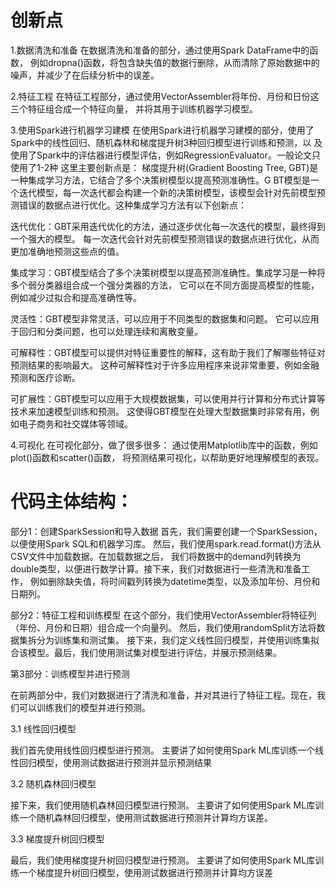 # 创新点
1.数据清洗和准备
在数据清洗和准备的部分，通过使用Spark DataFrame中的函数，
例如dropna()函数，将包含缺失值的数据行删除，从而清除了原始数据中的噪声，并减少了在后续分析中的误差。

2.特征工程
在特征工程部分，通过使用VectorAssembler将年份、月份和日份这三个特征组合成一个特征向量，
并将其用于训练机器学习模型。

3.使用Spark进行机器学习建模
在使用Spark进行机器学习建模的部分，使用了Spark中的线性回归、随机森林和梯度提升树3种回归模型进行训练和预测，以
及使用了Spark中的评估器进行模型评估，例如RegressionEvaluator。一般论文只使用了1-2种
这里主要创新点是：
梯度提升树(Gradient Boosting Tree, GBT)是一种集成学习方法，它结合了多个决策树模型以提高预测准确性。G
BT模型是一个迭代模型，每一次迭代都会构建一个新的决策树模型，该模型会针对先前模型预测错误的数据点进行优化。这种集成学习方法有以下创新点：

迭代优化：GBT采用迭代优化的方法，通过逐步优化每一次迭代的模型，最终得到一个强大的模型。
每一次迭代会针对先前模型预测错误的数据点进行优化，从而更加准确地预测这些点的值。

集成学习：GBT模型结合了多个决策树模型以提高预测准确性。集成学习是一种将多个弱分类器组合成一个强分类器的方法，
它可以在不同方面提高模型的性能，例如减少过拟合和提高准确性等。

灵活性：GBT模型非常灵活，可以应用于不同类型的数据集和问题。
它可以应用于回归和分类问题，也可以处理连续和离散变量。

可解释性：GBT模型可以提供对特征重要性的解释，这有助于我们了解哪些特征对预测结果的影响最大。
这种可解释性对于许多应用程序来说非常重要，例如金融预测和医疗诊断。

可扩展性：GBT模型可以应用于大规模数据集，可以使用并行计算和分布式计算等技术来加速模型训练和预测。
这使得GBT模型在处理大型数据集时非常有用，例如电子商务和社交媒体等领域。


4.可视化
在可视化部分，做了很多很多：
通过使用Matplotlib库中的函数，例如plot()函数和scatter()函数，
将预测结果可视化，以帮助更好地理解模型的表现。



# 代码主体结构：
部分1：创建SparkSession和导入数据
首先，我们需要创建一个SparkSession，以便使用Spark SQL和机器学习库。
然后，我们使用spark.read.format()方法从CSV文件中加载数据。在加载数据之后，
我们将数据中的demand列转换为double类型，以便进行数学计算。接下来，我们对数据进行一些清洗和准备工作，
例如删除缺失值，将时间戳列转换为datetime类型，以及添加年份、月份和日期列。

部分2：特征工程和训练模型
在这个部分，我们使用VectorAssembler将特征列（年份、月份和日期）组合成一个向量列。
然后，我们使用randomSplit方法将数据集拆分为训练集和测试集。
接下来，我们定义线性回归模型，并使用训练集拟合该模型。最后，我们使用测试集对模型进行评估，并展示预测结果。

第3部分：训练模型并进行预测

在前两部分中，我们对数据进行了清洗和准备，并对其进行了特征工程。现在，我们可以训练我们的模型并进行预测。

3.1 线性回归模型

我们首先使用线性回归模型进行预测。
主要讲了如何使用Spark ML库训练一个线性回归模型，使用测试数据进行预测并显示预测结果

3.2 随机森林回归模型

接下来，我们使用随机森林回归模型进行预测。
主要讲了如何使用Spark ML库训练一个随机森林回归模型，使用测试数据进行预测并计算均方误差。

3.3 梯度提升树回归模型

最后，我们使用梯度提升树回归模型进行预测。
主要讲了如何使用Spark ML库训练一个梯度提升树回归模型，使用测试数据进行预测并计算均方误差

